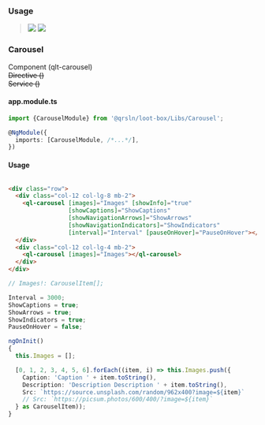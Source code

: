 ### Usage

> [![](https://img.shields.io/badge/Main-readme-white)](../../readme.md)
> [![](https://img.shields.io/badge/readme-white)](readme.md)

### Carousel

Component (qlt-carousel)  
~~Directive ()~~  
~~Service ()~~

#### app.module.ts

```typescript
import {CarouselModule} from '@qrsln/loot-box/Libs/Carousel';

@NgModule({
  imports: [CarouselModule, /*...*/],
})
```  

#### Usage

```html

<div class="row">
  <div class="col-12 col-lg-8 mb-2">
    <ql-carousel [images]="Images" [showInfo]="true"
                 [showCaptions]="ShowCaptions"
                 [showNavigationArrows]="ShowArrows"
                 [showNavigationIndicators]="ShowIndicators"
                 [interval]="Interval" [pauseOnHover]="PauseOnHover"></ql-carousel>
  </div>
  <div class="col-12 col-lg-4 mb-2">
    <ql-carousel [images]="Images"></ql-carousel>
  </div>
</div>

``` 

```typescript
// Images!: CarouselItem[];

Interval = 3000;
ShowCaptions = true;
ShowArrows = true;
ShowIndicators = true;
PauseOnHover = false;

ngOnInit()
{
  this.Images = [];

  [0, 1, 2, 3, 4, 5, 6].forEach((item, i) => this.Images.push({
    Caption: 'Caption ' + item.toString(),
    Description: 'Description Description ' + item.toString(),
    Src: `https://source.unsplash.com/random/962x400?image=${item}`
    // Src: `https://picsum.photos/600/400/?image=${item}`
  } as CarouselItem));
}
```   
